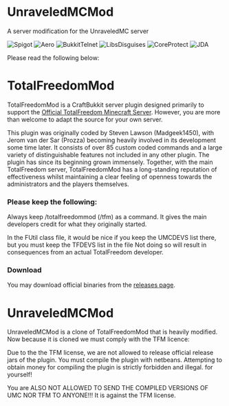 # UnraveledMCMod #
A server modification for the UnraveledMC server

![Spigot](https://unraveledmc.com/githubapi?spigotver)
![Aero](https://unraveledmc.com/githubapi?aerover)
![BukkitTelnet](https://unraveledmc.com/githubapi?bukkittelnetver)
![LibsDisguises](https://unraveledmc.com/githubapi?libsdisguisesver)
![CoreProtect](https://unraveledmc.com/githubapi?coreprotectver)
![JDA](https://unraveledmc.com/githubapi?jdaver)

Please read the following below:
# TotalFreedomMod #

TotalFreedomMod is a CraftBukkit server plugin designed primarily to support the [Official TotalFreedom Minecraft Server](http://totalfreedom.me/). However, you are more than welcome to adapt the source for your own server.

This plugin was originally coded by Steven Lawson (Madgeek1450), with Jerom van der Sar (Prozza) becoming heavily involved in its development some time later. It consists of over 85 custom coded commands and a large variety of distinguishable features not included in any other plugin. The plugin has since its beginning grown immensely. Together, with the main TotalFreedom server, TotalFreedomMod has a long-standing reputation of effectiveness whilst maintaining a clear feeling of openness towards the administrators and the players themselves.

### Please keep the following: ###

Always keep /totalfreedommod (/tfm) as a command. It gives the main developers credit for what they originally started.

In the FUtil class file, it would be nice if you keep the UMCDEVS list there, but you must keep the TFDEVS list in the file Not doing so will result in consequences from an actual TotalFreedom developer.

### Download ###
You may download official binaries from the [releases page](https://github.com/TotalFreedom/TotalFreedomMod/releases).

# UnraveledMCMod #
UnraveledMCMod is a clone of TotalFreedomMod that is heavily modified. Now because it is cloned we must comply with the TFM licence:

Due to the the TFM license, we are not allowed to release official release jars of the plugin. You must compile the plugin with netbeans. Attempting to obtain money for compiling the plugin is strictly forbidden and illegal.
for yourself!

You are ALSO NOT ALLOWED TO SEND THE COMPILED VERSIONS OF UMC NOR TFM TO ANYONE!!! It is against the TFM license.
